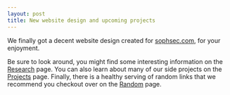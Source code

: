 ```yaml
---
layout: post
title: New website design and upcoming projects
---
```


We finally got a decent website design created for
[sophsec.com](http://base.sophsec.com/), for your enjoyment.

Be sure to look around, you might find some interesting information on the
[Research](/research/) page. You can also learn about many of our side
projects on the [Projects](/projects/) page. Finally, there is a healthy
serving of random links that we recommend you checkout over on the
[Random](/random/) page.
